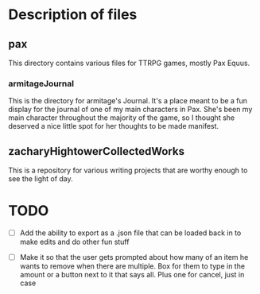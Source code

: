 # Description of files

## pax

This directory contains various files for TTRPG games, mostly Pax Equus.

### armitageJournal

This is the directory for armitage's Journal. It's a place meant to be a fun display for the journal of one of my main characters in Pax. She's been my main character throughout the majority of the game, so I thought she deserved a nice little spot for her thoughts to be made manifest.


## zacharyHightowerCollectedWorks

This is a repository for various writing projects that are worthy enough to see the light of day.







# TODO

- [ ] Add the ability to export as a .json file that can be loaded back in to make edits and do other fun stuff
- [ ] Make it so that the user gets prompted about how many of an item he wants to remove when there are multiple. Box for them to type in the amount or a button next to it that says all. Plus one for cancel, just in case

